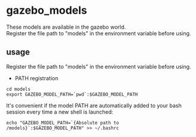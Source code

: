 # gazebo_models
These models are available in the gazebo world.  
Register the file path to "models" in the environment variable before using.

## usage
Register the file path to "models" in the environment variable before using.

- PATH registration
```
cd models
export GAZEBO_MODEL_PATH=`pwd`:$GAZEBO_MODEL_PATH
```

It's convenient if the model PATH are automatically added to your bash session every time a new shell is launched:
```
echo "GAZEBO_MODEL_PATH=`{Absolute path to /models}`:$GAZEBO_MODEL_PATH" >> ~/.bashrc
```
